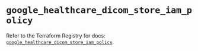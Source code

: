 # `google_healthcare_dicom_store_iam_policy`

Refer to the Terraform Registry for docs: [`google_healthcare_dicom_store_iam_policy`](https://registry.terraform.io/providers/hashicorp/google-beta/6.15.0/docs/resources/google_healthcare_dicom_store_iam_policy).
